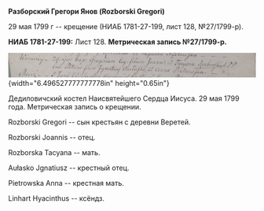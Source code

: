 **Разборский Грегори Янов (Rozborski Gregori)**

29 мая 1799 г -- крещение (НИАБ 1781-27-199, лист 128, №27/1799-р).

**НИАБ 1781-27-199:** Лист 128. **Метрическая запись №27/1799-р.**

![](./media/b32eb0590393c1f773a6cd82b571f5c966ecc8da.png){width="6.496527777777778in"
height="0.65in"}

Дедиловичский костел Наисвятейшего Сердца Иисуса. 29 мая 1799 года.
Метрическая запись о крещении.

Rozborski Gregori -- сын крестьян с деревни Веретей.

Rozborski Joannis -- отец.

Rozborska Tacyana -- мать.

Aułasko Jgnatiusz -- крестный отец.

Pietrowska Anna -- крестная мать.

Linhart Hyacinthus -- ксёндз.
